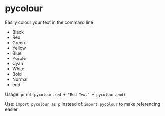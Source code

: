 # pycolour

Easily colour your text in the command line

- Black
- Red
- Green
- Yellow
- Blue
- Purple
- Cyan
- White
- Bold
- Normal
- end

Usage:
```print(pycolour.red + "Red Text" + pycolour.end)```

Use: ```import pycolour as p``` instead of: ```import pycolour``` to make referencing easier